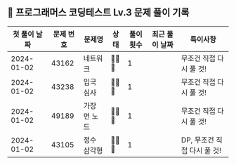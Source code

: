 ## 🚀 프로그래머스 코딩테스트 Lv.3 문제 풀이 기록

| **첫 풀이 날짜** | **문제 번호** | **문제명** | **상태** | **풀이 횟수** | **최근 풀이 날짜** | **특이사항**           |
|-------------|-----------|---------|--------|-----------|--------------|--------------------|
| 2024-01-02  | 43162     | 네트워크    | 🤔🤔🤔 | 1         |              | 무조건 직접 다시 풀 것!     |
| 2024-01-02  | 43238     | 입국 심사   | 🤔🤔🤔 | 1         |              | 무조건 직접 다시 풀 것!     |
| 2024-01-02  | 49189     | 가장 먼 노드 | 🤔🤔🤔 | 1         |              | 무조건 직접 다시 풀 것!     |
| 2024-01-02  | 43105     | 정수 삼각형  | 🤔🤔🤔 | 1         |              | DP, 무조건 직접 다시 풀 것! |

